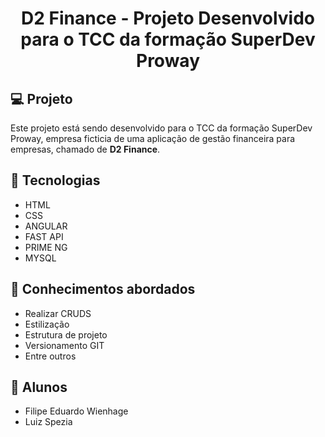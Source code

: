 <h1 align="center">
  D2 Finance - Projeto Desenvolvido para o TCC da formação SuperDev Proway
</h1>

## 💻 Projeto

Este projeto está sendo desenvolvido para o TCC da formação SuperDev Proway, 
empresa ficticia de uma aplicação de gestão financeira para empresas, 
chamado de **D2 Finance**.

## 🚀 Tecnologias

- HTML
- CSS
- ANGULAR
- FAST API
- PRIME NG
- MYSQL

## 📔 Conhecimentos abordados

- Realizar CRUDS
- Estilização
- Estrutura de projeto
- Versionamento GIT
- Entre outros

## 📔 Alunos

- Filipe Eduardo Wienhage
- Luiz Spezia

